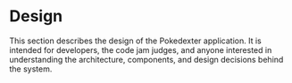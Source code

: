 # Design

This section describes the design of the Pokedexter application. It is intended for developers, the code jam judges, and
anyone interested in understanding the architecture, components, and design decisions behind the system.
